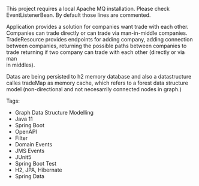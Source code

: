 This project requires a local Apache MQ installation.
Please check EventListenerBean. By default those lines are commented.

 Application provides a solution for companies want trade with each other. 
 Companies can trade directly or can trade via man-in-middle companies.    
 TradeResource provides endpoints for adding company, adding connection    
 between companies, returning the possible paths between companies to trade
 returning if two company can trade with each other (directly or via man   
 in middles).                                                              
                                                                           
 Datas are being persisted to h2 memory database and also a datastructure  
 calles tradeMap as memory cache, which refers to a forest data structure  
 model (non-directional and not necesarrily  connected nodes in graph.)    


Tags:

- Graph Data Structure Modelling
- Java 11
- Spring Boot
- OpenAPI  
- Filter
- Domain Events
- JMS Events
- JUnit5
- Spring Boot Test
- H2, JPA, Hibernate
- Spring Data
